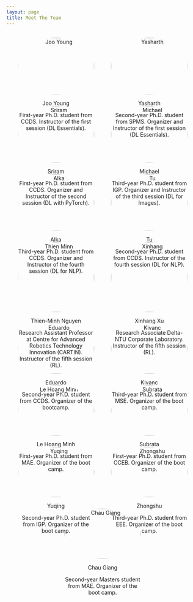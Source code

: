 ```yaml
---
layout: page
title: Meet The Team
---
```


<style>
  .team-container {
    display: flex;
    flex-wrap: wrap;
    justify-content: space-evenly;
  }

  .team-member {
    width: 200px;
    margin: 15px;
    text-align: center;
  }

  .team-member img {
    width: 100%;
    border-radius: 50%;
  }
</style>


<div class="team-container">

  <div class="team-member">
    <img src="{{site.baseurl | prepend: site.url}}public/team_images/jooyoung.jpeg" alt="Joo Young">
    <p>Joo Young</p>
    <p>First-year Ph.D. student from CCDS. Instructor of the first session (DL Essentials).</p>
  </div>

  <div class="team-member">
    <img src="{{site.baseurl | prepend: site.url}}public/team_images/yasharth.JPG" alt="Yasharth">
    <p>Yasharth</p>
    <p>Second-year Ph.D. student from SPMS. Organizer and Instructor of the first session (DL Essentials).</p>
  </div>

  <div class="team-member">
    <img src="{{site.baseurl | prepend: site.url}}public/team_images/sriram.png" alt="Sriram">
    <p>Sriram</p>
    <p>First-year Ph.D. student from CCDS. Organizer and Instructor of the second session (DL with PyTorch).</p>
  </div>

  <div class="team-member">
    <img src="{{site.baseurl | prepend: site.url}}public/team_images/michael.png" alt="Michael">
    <p>Michael</p>
    <p>Third-year Ph.D. student from IGP. Organizer and Instructor of the third session (DL for Images).</p>
  </div>

  <div class="team-member">
    <img src="{{site.baseurl | prepend: site.url}}public/team_images/alka.png" alt="Alka">
    <p>Alka</p>
    <p>Third-year Ph.D. student from CCDS. Organizer and Instructor of the fourth session (DL for NLP).</p>
  </div>

  <div class="team-member">
    <img src="{{site.baseurl | prepend: site.url}}public/team_images/tu.jpeg" alt="Tu">
    <p>Tu</p>
    <p>Second-year Ph.D. student from CCDS. Instructor of the fourth session (DL for NLP).</p>
  </div>

  <div class="team-member">
    <img src="{{site.baseurl | prepend: site.url}}public/team_images/thien.png" alt="Thien Minh">
    <p>Thien-Minh Nguyen</p>
    <p>Research Assistant Professor at Centre for Advanced Robotics Technology Innovation (CARTIN). Instructor of the fifth session (RL).</p>
  </div>

  <div class="team-member">
    <img src="{{site.baseurl | prepend: site.url}}public/team_images/xinhang.png" alt="Xinhang">
    <p>Xinhang Xu</p>
    <p>Research Associate Delta-NTU Corporate Laboratory. Instructor of the fifth session (RL).</p>
  </div>

  
  <div class="team-member">
    <img src="{{site.baseurl | prepend: site.url}}public/team_images/eduardo.jpeg" alt="Eduardo">
    <p>Eduardo</p>
    <p>Second-year Ph.D. student from CCDS. Organizer of the bootcamp.</p>
  </div>

  <div class="team-member">
    <img src="{{site.baseurl | prepend: site.url}}public/team_images/kivanc.jpeg" alt="Kivanc">
    <p>Kivanc</p>
    <p>Third-year Ph.D. student from MSE. Organizer of the boot camp.</p>
  </div>

  <div class="team-member">
    <img src="{{site.baseurl | prepend: site.url}}public/team_images/hoang_minh.jpeg" alt="Le Hoang Minh">
    <p>Le Hoang Minh</p>
    <p>First-year Ph.D. student from MAE. Organizer of the boot camp.</p>
  </div>

  <div class="team-member">
    <img src="{{site.baseurl | prepend: site.url}}public/team_images/subrata.jpeg" alt="Subrata">
    <p>Subrata</p>
    <p>First-year Ph.D. student from CCEB. Organizer of the boot camp.</p>
  </div>

  <div class="team-member">
    <img src="{{site.baseurl | prepend: site.url}}public/team_images/yuqing.jpeg" alt="Yuqing">
    <p>Yuqing</p>
    <p>Second-year Ph.D. student from IGP. Organizer of the boot camp.</p>
  </div>

  <div class="team-member">
    <img src="{{site.baseurl | prepend: site.url}}public/team_images/zhongshu.jpeg" alt="Zhongshu">
    <p>Zhongshu</p>
    <p>Third-year Ph.D. student from EEE. Organizer of the boot camp.</p>
  </div>

  <div class="team-member">
    <img src="{{site.baseurl | prepend: site.url}}public/team_images/chaugiang.jpeg" alt="Chau Giang">
    <p>Chau Giang</p>
    <p>Second-year Masters student from MAE. Organizer of the boot camp.</p>
  </div>
    

  

</div>
